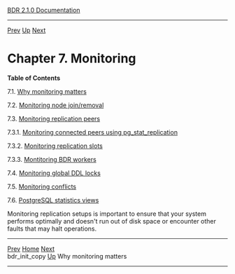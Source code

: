   [BDR 2.1.0 Documentation](README.md)                                                                     
  ------------------------------------------------------------------- ---------------------------------- -- ---------------------------------------------------------------------
  [Prev](command-bdr-init-copy.md "bdr_init_copy")   [Up](manual.md)        [Next](monitoring-why.md "Why monitoring matters")  


# Chapter 7. Monitoring

**Table of Contents**

7.1. [Why monitoring matters](monitoring-why.md)

7.2. [Monitoring node join/removal](monitoring-node-join-remove.md)

7.3. [Monitoring replication peers](monitoring-peers.md)

7.3.1. [Monitoring connected peers using
pg_stat_replication](monitoring-peers.md#MONITORING-CONNECTIONS)

7.3.2. [Monitoring replication
slots](monitoring-peers.md#MONITORING-SLOTS)

7.3.3. [Montitoring BDR
workers](monitoring-peers.md#MONITORING-WORKERS)

7.4. [Monitoring global DDL locks](monitoring-ddl-lock.md)

7.5. [Monitoring conflicts](monitoring-conflict-stats.md)

7.6. [PostgreSQL statistics views](monitoring-postgres-stats.md)

Monitoring replication setups is important to ensure that your system
performs optimally and doesn\'t run out of disk space or encounter other
faults that may halt operations.



  --------------------------------------------------- ----------------------------------- --------------------------------------------
  [Prev](command-bdr-init-copy.md)    [Home](README.md)    [Next](monitoring-why.md)  
  bdr_init_copy                                        [Up](manual.md)                         Why monitoring matters
  --------------------------------------------------- ----------------------------------- --------------------------------------------
